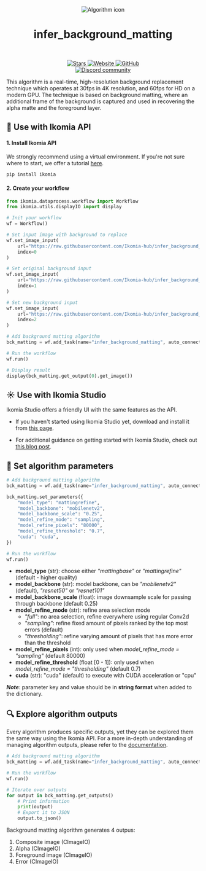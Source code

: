 <div align="center">
  <img src="https://raw.githubusercontent.com/Ikomia-hub/infer_background_matting/main/icon/image.png" alt="Algorithm icon">
  <h1 align="center">infer_background_matting</h1>
</div>
<br />
<p align="center">
    <a href="https://github.com/Ikomia-hub/infer_background_matting">
        <img alt="Stars" src="https://img.shields.io/github/stars/Ikomia-hub/infer_background_matting">
    </a>
    <a href="https://app.ikomia.ai/hub/">
        <img alt="Website" src="https://img.shields.io/website/http/app.ikomia.ai/en.svg?down_color=red&down_message=offline&up_message=online">
    </a>
    <a href="https://github.com/Ikomia-hub/infer_background_matting/blob/main/LICENSE.md">
        <img alt="GitHub" src="https://img.shields.io/github/license/Ikomia-hub/infer_background_matting.svg?color=blue">
    </a>    
    <br>
    <a href="https://discord.com/invite/82Tnw9UGGc">
        <img alt="Discord community" src="https://img.shields.io/badge/Discord-white?style=social&logo=discord">
    </a> 
</p>

This algorithm is a real-time, high-resolution background replacement technique which operates at 30fps in 4K resolution, and 60fps for HD on a modern GPU. The technique is based on background matting, where an additional frame of the background is captured and used in recovering the alpha matte and the foreground layer. 

## :rocket: Use with Ikomia API

#### 1. Install Ikomia API

We strongly recommend using a virtual environment. If you're not sure where to start, we offer a tutorial [here](https://www.ikomia.ai/blog/a-step-by-step-guide-to-creating-virtual-environments-in-python).

```sh
pip install ikomia
```

#### 2. Create your workflow

```python
from ikomia.dataprocess.workflow import Workflow
from ikomia.utils.displayIO import display

# Init your workflow
wf = Workflow()

# Set input image with background to replace
wf.set_image_input(
    url="https://raw.githubusercontent.com/Ikomia-hub/infer_background_matting/main/sample_image/image1.png",
    index=0
)

# Set original background input
wf.set_image_input(
    url="https://raw.githubusercontent.com/Ikomia-hub/infer_background_matting/main/sample_image/image1_bck (1).png",
    index=1
)

# Set new background input
wf.set_image_input(
    url="https://raw.githubusercontent.com/Ikomia-hub/infer_background_matting/main/sample_image/image1_bck (2).png",
    index=2
)

# Add background matting algorithm
bck_matting = wf.add_task(name="infer_background_matting", auto_connect=True)

# Run the workflow
wf.run()

# Display result
display(bck_matting.get_output(0).get_image())
```

## :sunny: Use with Ikomia Studio

Ikomia Studio offers a friendly UI with the same features as the API.

- If you haven't started using Ikomia Studio yet, download and install it from [this page](https://www.ikomia.ai/studio).

- For additional guidance on getting started with Ikomia Studio, check out [this blog post](https://www.ikomia.ai/blog/how-to-get-started-with-ikomia-studio).

## :pencil: Set algorithm parameters

```python
# Add background matting algorithm
bck_matting = wf.add_task(name="infer_background_matting", auto_connect=True)

bck_matting.set_parameters({
    "model_type": "mattingrefine",
    "model_backbone": "mobilenetv2",
    "model_backbone_scale": "0.25",
    "model_refine_mode": "sampling",
    "model_refine_pixels": "80000",
    "model_refine_threshold": "0.7",
    "cuda": "cuda",
})

# Run the workflow
wf.run()
```

- **model_type** (str): choose either *"mattingbase"* or *"mattingrefine"* (default - higher quality)
- **model_backbone** (str): model backbone, can be *"mobilenetv2"* (default), *"resnet50"* or *"resnet101"*
- **model_backbone_scale** (float): image downsample scale for passing through backbone (default 0.25)
- **model_refine_mode** (str): refine area selection mode
    - *"full"*: no area selection, refine everywhere using regular Conv2d
    - *"sampling"*: refine fixed amount of pixels ranked by the top most errors (default)
    - *"thresholding"*: refine varying amount of pixels that has more error than the threshold
- **model_refine_pixels** (int): only used when *model_refine_mode = "sampling"* (default 80000)
- **model_refine_threshold** (float [0 - 1]): only used when *model_refine_mode = "thresholding"* (default 0.7)
- **cuda** (str): "cuda" (default) to execute with CUDA acceleration or "cpu"

***Note***: parameter key and value should be in **string format** when added to the dictionary.


## :mag: Explore algorithm outputs

Every algorithm produces specific outputs, yet they can be explored them the same way using the Ikomia API. For a more in-depth understanding of managing algorithm outputs, please refer to the [documentation](https://ikomia-dev.github.io/python-api-documentation/advanced_guide/IO_management.html).

```python
# Add background matting algorithm
bck_matting = wf.add_task(name="infer_background_matting", auto_connect=True)

# Run the workflow
wf.run()

# Iterate over outputs
for output in bck_matting.get_outputs()
    # Print information
    print(output)
    # Export it to JSON
    output.to_json()
```

Background matting algorithm generates 4 outpus:

1. Composite image (CImageIO)
2. Alpha (CImageIO)
3. Foreground image (CImageIO)
4. Error (CImageIO)
